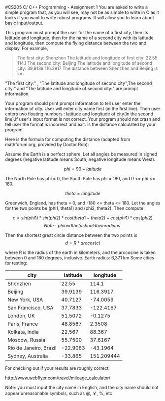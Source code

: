 #CS205 C/ C++ Programming - Assignment 1
You are asked to write a simple program that, as you will see, may not be as simple to write in C as it looks if you want to write robust programs. It will allow you to learn about basic input/output.

This program must prompt the user for the name of a first city, then its latitude and longitude, then for the name of a second city with its latitude and longitude, then compute the flying distance between the two and display. For example,

>The first city: Shenzhen
>The latitude and longitude of first city: 22.55 114.1
>The second city: Beijing
>The latitude and longitude of second city: 39.9139 116.3917
>The distance between Shenzhen and Beijing is <result> km

"The first city:" , "The latitude and longitude of second city",The second city:" and "The latitude and longitude of second city:" are prompt information.

Your program should print prompt information to tell user enter the information of city. User will enter city name first (in the first line). Then user enters two floating numbers : latitude and longitude of city(in the second line).If user's input format is not correct. Your program should not crash and tell user the format is incorrect and exit. <result> is the distance calculated by your program.

Here is the formula for computing the distance (adapted from mathforum.org, provided by Doctor Rob):

Assume the Earth is a perfect sphere. Let all angles be measured in signed degrees (negative latitude means South; negative longitude means West).

$$phi = 90 - latitude$$

The North Pole has phi = 0, the South Pole has phi = 180, and 0 <= phi <= 180.

$$theta = longitude$$

Greenwich, England, has theta = 0, and -180 <= theta <= 180. Let the angles for the two points be (phi1, theta1) and (phi2, theta2). Then compute

$$c = sin(phi1) * sin(phi2) * cos(theta1-theta2) +cos(phi1) * cos(phi2)$$ $$Note: phi and theta should be in radians.$$

Then the shortest great circle distance between the two points is $$d = R*arccos(c)$$

where R is the radius of the earth in kilometers, and the arccosine is taken between 0 and 180 degrees, inclusive. Earth radius: 6,371 km Some cities for testing:

|city	|latitude	|longitude|
|----|-----|----|
|Shenzhen|	22.55	|114.1|
|Beijing	|39.9139	|116.3917|
|New York, USA|	40.7127	|-74.0059|
|San Francisco, USA|	37.7833|	-122.4167|
|London, UK|	51.5072	|-0.1275|
|Paris, France|	48.8567|	2.3508|
|Kolkata, India|	22.567|	88.367|
|Moscow, Russia|	55.7500|	37.6167|
|Rio de Janeiro, Brazil|	-22.9083	|-43.1964|
|Sydney, Australia|	-33.865|	151.209444|

For checking out if your results are roughly correct:

http://www.webflyer.com/travel/mileage_calculator/

Note: you must input the city name in English, and the city name should not appear unreasonable symbols, such as @, ￥, %, etc
